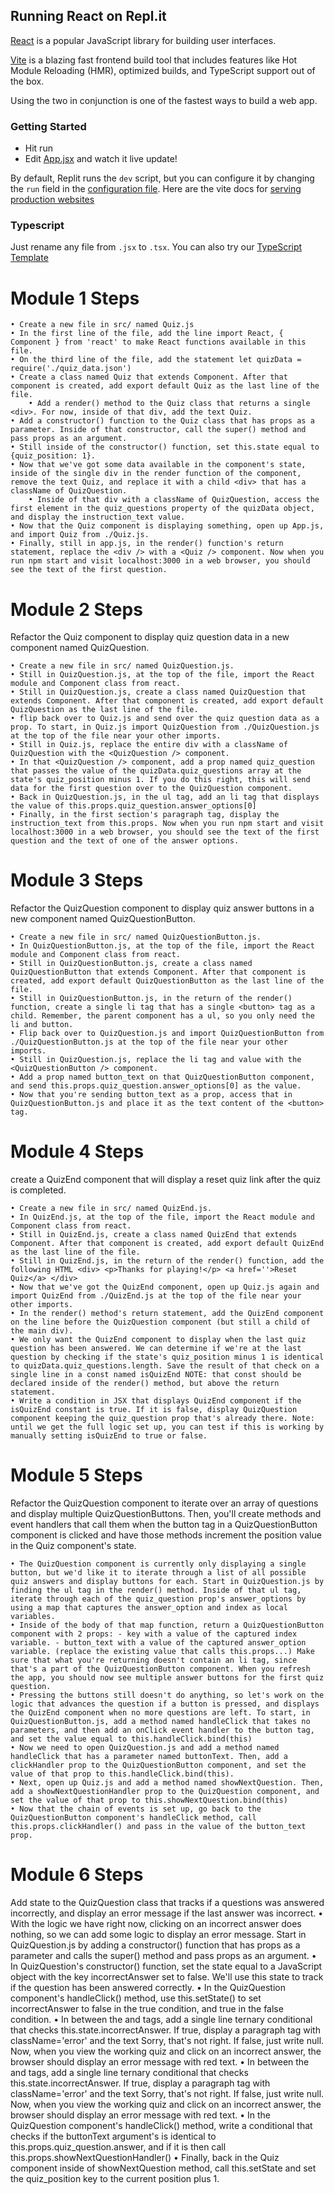 ## Running React on Repl.it

[React](https://reactjs.org/) is a popular JavaScript library for building user interfaces.

[Vite](https://vitejs.dev/) is a blazing fast frontend build tool that includes features like Hot Module Reloading (HMR), optimized builds, and TypeScript support out of the box.

Using the two in conjunction is one of the fastest ways to build a web app.

### Getting Started
- Hit run
- Edit [App.jsx](#src/App.jsx) and watch it live update!

By default, Replit runs the `dev` script, but you can configure it by changing the `run` field in the [configuration file](#.replit). Here are the vite docs for [serving production websites](https://vitejs.dev/guide/build.html)

### Typescript

Just rename any file from `.jsx` to `.tsx`. You can also try our [TypeScript Template](https://replit.com/@replit/React-TypeScript)

# Module 1 Steps
    • Create a new file in src/ named Quiz.js
    • In the first line of the file, add the line import React, { Component } from 'react' to make React functions available in this file.
    • On the third line of the file, add the statement let quizData = require('./quiz_data.json')
    • Create a class named Quiz that extends Component. After that component is created, add export default Quiz as the last line of the file.
        • Add a render() method to the Quiz class that returns a single <div>. For now, inside of that div, add the text Quiz.
    • Add a constructor() function to the Quiz class that has props as a parameter. Inside of that constructor, call the super() method and pass props as an argument.
    • Still inside of the constructor() function, set this.state equal to {quiz_position: 1}.
    • Now that we've got some data available in the component's state, inside of the single div in the render function of the component, remove the text Quiz, and replace it with a child <div> that has a className of QuizQuestion.
        • Inside of that div with a className of QuizQuestion, access the first element in the quiz_questions property of the quizData object, and display the instruction_text value.
    • Now that the Quiz component is displaying something, open up App.js, and import Quiz from ./Quiz.js.
    • Finally, still in app.js, in the render() function's return statement, replace the <div /> with a <Quiz /> component. Now when you run npm start and visit localhost:3000 in a web browser, you should see the text of the first question.

# Module 2 Steps   
Refactor the Quiz component to display quiz question data in a new component named QuizQuestion.

    • Create a new file in src/ named QuizQuestion.js.
    • Still in QuizQuestion.js, at the top of the file, import the React module and Component class from react.
    • Still in QuizQuestion.js, create a class named QuizQuestion that extends Component. After that component is created, add export default QuizQuestion as the last line of the file.
    • flip back over to Quiz.js and send over the quiz question data as a prop. To start, in Quiz.js import QuizQuestion from ./QuizQuestion.js at the top of the file near your other imports.
    • Still in Quiz.js, replace the entire div with a className of QuizQuestion with the <QuizQuestion /> component.
    • In that <QuizQuestion /> component, add a prop named quiz_question that passes the value of the quizData.quiz_questions array at the state's quiz_position minus 1. If you do this right, this will send data for the first question over to the QuizQuestion component.
    • Back in QuizQuestion.js, in the ul tag, add an li tag that displays the value of this.props.quiz_question.answer_options[0]
    • Finally, in the first section's paragraph tag, display the instruction_text from this.props. Now when you run npm start and visit localhost:3000 in a web browser, you should see the text of the first question and the text of one of the answer options.
    
# Module 3 Steps
Refactor the QuizQuestion component to display quiz answer buttons in a new component named QuizQuestionButton.

    • Create a new file in src/ named QuizQuestionButton.js.
    • In QuizQuestionButton.js, at the top of the file, import the React module and Component class from react.
    • Still in QuizQuestionButton.js, create a class named QuizQuestionButton that extends Component. After that component is created, add export default QuizQuestionButton as the last line of the file.
    • Still in QuizQuestionButton.js, in the return of the render() function, create a single li tag that has a single <button> tag as a child. Remember, the parent component has a ul, so you only need the li and button.
    • Flip back over to QuizQuestion.js and import QuizQuestionButton from ./QuizQuestionButton.js at the top of the file near your other imports.
    • Still in QuizQuestion.js, replace the li tag and value with the <QuizQuestionButton /> component.
    • Add a prop named button_text on that QuizQuestionButton component, and send this.props.quiz_question.answer_options[0] as the value.
    • Now that you're sending button_text as a prop, access that in QuizQuestionButton.js and place it as the text content of the <button> tag.
    
# Module 4 Steps
create a QuizEnd component that will display a reset quiz link after the quiz is completed.

    • Create a new file in src/ named QuizEnd.js.
    • In QuizEnd.js, at the top of the file, import the React module and Component class from react.
    • Still in QuizEnd.js, create a class named QuizEnd that extends Component. After that component is created, add export default QuizEnd as the last line of the file.
    • Still in QuizEnd.js, in the return of the render() function, add the following HTML <div> <p>Thanks for playing!</p> <a href=''>Reset Quiz</a> </div>
    • Now that we've got the QuizEnd component, open up Quiz.js again and import QuizEnd from ./QuizEnd.js at the top of the file near your other imports.
    • In the render() method's return statement, add the QuizEnd component on the line before the QuizQuestion component (but still a child of the main div).
    • We only want the QuizEnd component to display when the last quiz question has been answered. We can determine if we're at the last question by checking if the state's quiz_position minus 1 is identical to quizData.quiz_questions.length. Save the result of that check on a single line in a const named isQuizEnd NOTE: that const should be declared inside of the render() method, but above the return statement.
    • Write a condition in JSX that displays QuizEnd component if the isQuizEnd constant is true. If it is false, display QuizQuestion component keeping the quiz_question prop that's already there. Note: until we get the full logic set up, you can test if this is working by manually setting isQuizEnd to true or false.
    
# Module 5 Steps

Refactor the QuizQuestion component to iterate over an array of questions and display multiple QuizQuestionButtons. Then, you'll create methods and event handlers that call them when the button tag in a QuizQuestionButton component is clicked and have those methods increment the position value in the Quiz component's state.

    • The QuizQuestion component is currently only displaying a single button, but we'd like it to iterate through a list of all possible quiz answers and display buttons for each. Start in QuizQuestion.js by finding the ul tag in the render() method. Inside of that ul tag, iterate through each of the quiz_question prop's answer_options by using a map that captures the answer_option and index as local variables.
    • Inside of the body of that map function, return a QuizQuestionButton component with 2 props: - key with a value of the captured index variable. - button_text with a value of the captured answer_option variable. (replace the existing value that calls this.props...) Make sure that what you're returning doesn't contain an li tag, since that's a part of the QuizQuestionButton component. When you refresh the app, you should now see multiple answer buttons for the first quiz question.
    • Pressing the buttons still doesn't do anything, so let's work on the logic that advances the question if a button is pressed, and displays the QuizEnd component when no more questions are left. To start, in QuizQuestionButton.js, add a method named handleClick that takes no parameters, and then add an onClick event handler to the button tag, and set the value equal to this.handleClick.bind(this)
    • Now we need to open QuizQuestion.js and add a method named handleClick that has a parameter named buttonText. Then, add a clickHandler prop to the QuizQuestionButton component, and set the value of that prop to this.handleClick.bind(this).
    • Next, open up Quiz.js and add a method named showNextQuestion. Then, add a showNextQuestionHandler prop to the QuizQuestion component, and set the value of that prop to this.showNextQuestion.bind(this)
    • Now that the chain of events is set up, go back to the QuizQuestionButton component's handleClick method, call this.props.clickHandler() and pass in the value of the button_text prop.

# Module 6 Steps

Add state to the QuizQuestion class that tracks if a questions was answered incorrectly, and display an error message if the last answer was incorrect.
    • With the logic we have right now, clicking on an incorrect answer does nothing, so we can add some logic to display an error message. Start in QuizQuestion.js by adding a constructor() function that has props as a parameter and calls the super() method and pass props as an argument.
    • In QuizQuestion's constructor() function, set the state equal to a JavaScript object with the key incorrectAnswer set to false. We'll use this state to track if the question has been answered correctly.
    • In the QuizQuestion component's handleClick() method, use this.setState() to set incorrectAnswer to false in the true condition, and true in the false condition.
    • In between the </section> and </main> tags, add a single line ternary conditional that checks this.state.incorrectAnswer. If true, display a paragraph tag with className='error' and the text Sorry, that's not right. If false, just write null. Now, when you view the working quiz and click on an incorrect answer, the browser should display an error message with red text.
    • In between the </section> and </main> tags, add a single line ternary conditional that checks this.state.incorrectAnswer. If true, display a paragraph tag with className='error' and the text Sorry, that's not right. If false, just write null. Now, when you view the working quiz and click on an incorrect answer, the browser should display an error message with red text.
    • In the QuizQuestion component's handleClick() method, write a conditional that checks if the buttonText argument's is identical to this.props.quiz_question.answer, and if it is then call this.props.showNextQuestionHandler()
    • Finally, back in the Quiz component inside of showNextQuestion method, call this.setState and set the quiz_position key to the current position plus 1.

